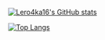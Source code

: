 [![Lero4ka16's GitHub stats](https://github-readme-stats.vercel.app/api?username=lero4ka16&theme=dark&show_icons=true&hide_border=true&disable_animations=true&hide=prs,issues)](https://github.com/anuraghazra/github-readme-stats)

[![Top Langs](https://github-readme-stats.vercel.app/api/top-langs/?username=lero4ka16&layout=compact&theme=dark&hide_border=true)](https://github.com/anuraghazra/github-readme-stats)
